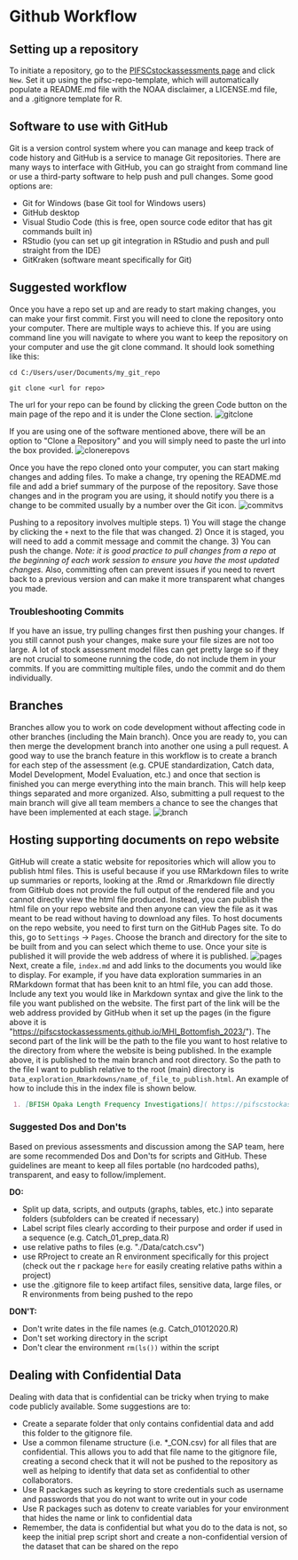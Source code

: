 # Github Workflow

## Setting up a repository  
To initiate a repository, go to the [PIFSCstockassessments page](https://github.com/PIFSCstockassessments) and click `New`. Set it up using the pifsc-repo-template, which will automatically populate a README.md file with the NOAA disclaimer, a LICENSE.md file, and a .gitignore template for R. 

## Software to use with GitHub
Git is a version control system where you can manage and keep track of code history and GitHub is a service to manage Git repositories. There are many ways to interface with GitHub, you can go straight from command line or use a third-party software to help push and pull changes. Some good options are:
- Git for Windows (base Git tool for Windows users)
- GitHub desktop 
- Visual Studio Code (this is free, open source code editor that has git commands built in)
- RStudio (you can set up git integration in RStudio and push and pull straight from the IDE)
- GitKraken (software meant specifically for Git)

## Suggested workflow
Once you have a repo set up and are ready to start making changes, you can make your first commit. First you will need to clone the repository onto your computer. There are multiple ways to achieve this. If you are using command line you will navigate to where you want to keep the repository on your computer and use the git clone command. It should look something like this: 
``` 
cd C:/Users/user/Documents/my_git_repo

git clone <url for repo>
```
The url for your repo can be found by clicking the green Code button on the main page of the repo and it is under the Clone section. 
![gitclone](img/git_branch.pngimg/clone.PNG)

If you are using one of the software mentioned above, there will be an option to "Clone a Repository" and you will simply need to paste the url into the box provided. 
![clonerepovs](img/clone_repo.PNG)

Once you have the repo cloned onto your computer, you can start making changes and adding files. To make a change, try opening the README.md file and add a brief summary of the purpose of the repository. Save those changes and in the program you are using, it should notify you there is a change to be commited usually by a number over the Git icon. 
![commitvs](img/vs_change.PNG)

Pushing to a repository involves multiple steps. 1) You will stage the change by clicking the `+` next to the file that was changed. 2) Once it is staged, you will need to add a commit message and commit the change. 3) You can push the change. *Note: it is good practice to pull changes from a repo at the beginning of each work session to ensure you have the most updated changes.* Also, committing often can prevent issues if you need to revert back to a previous version and can make it more transparent what changes you made.

### Troubleshooting Commits 
If you have an issue, try pulling changes first then pushing your changes. 
If you still cannot push your changes, make sure your file sizes are not too large. A lot of stock assessment model files can get pretty large so if they are not crucial to someone running the code, do not include them in your commits. 
If you are committing multiple files, undo the commit and do them individually.

## Branches 
Branches allow you to work on code development without affecting code in other branches (including the Main branch). Once you are ready to, you can then merge the development branch into another one using a pull request. A good way to use the branch feature in this workflow is to create a branch for each step of the assessment (e.g. CPUE standardization, Catch data, Model Development, Model Evaluation, etc.) and once that section is finished you can merge everything into the main branch. This will help keep things separated and more organized. Also, submitting a pull request to the main branch will give all team members a chance to see the changes that have been implemented at each stage. 
![branch](img/git_branch.PNG)

## Hosting supporting documents on repo website  
GitHub will create a static website for repositories which will allow you to publish html files. This is useful because if you use RMarkdown files to write up summaries or reports, looking at the .Rmd or .Rmarkdown file directly from GitHub does not provide the full output of the rendered file and you cannot directly view the html file produced. Instead, you can publish the html file on your repo website and then anyone can view the file as it was meant to be read without having to download any files. 
To host documents on the repo website, you need to first turn on the GitHub Pages site. To do this, go to `Settings` -> `Pages`. Choose the branch and directory for the site to be built from and you can select which theme to use. Once your site is published it will provide the web address of where it is published.
![pages](img/githubpages.PNG)
 Next, create a file, `index.md` and add links to the documents you would like to display. For example, if you have data exploration summaries in an RMarkdown format that has been knit to an html file, you can add those. Include any text you would like in Markdown syntax and give the link to the file you want published on the website. The first part of the link will be the web address provided by GitHub when it set up the pages (in the figure above it is "https://pifscstockassessments.github.io/MHI_Bottomfish_2023/"). The second part of the link will be the path to the file you want to host relative to the directory from where the website is being published. In the example above, it is published to the main branch and root directory. So the path to the file I want to publish relative to the root (main) directory is `Data_exploration_Rmarkdowns/name_of_file_to_publish.html`. An example of how to include this in the index file is shown below.

```md
 1. [BFISH Opaka Length Frequency Investigations]( https://pifscstockassessments.github.io/MHI_Bottomfish_2023/Data_exploration_Rmarkdowns/BFISH_Length_Comp.html)
 ```

### Suggested Dos and Don'ts 
Based on previous assessments and discussion among the SAP team, here are some recommended Dos and Don'ts for scripts and GitHub. These guidelines are meant to keep all files portable (no hardcoded paths), transparent, and easy to follow/implement. 

**DO:** 
- Split up data, scripts, and outputs (graphs, tables, etc.) into separate folders (subfolders can be created if necessary)
- Label script files clearly according to their purpose and order if used in a sequence (e.g. Catch_01_prep_data.R)
- use relative paths to files (e.g. "./Data/catch.csv")
- use RProject to create an R environment specifically for this project (check out the r package `here` for easily creating relative paths within a project)
- use the .gitignore file to keep artifact files, sensitive data, large files, or R environments from being pushed to the repo


**DON'T:**
- Don't write dates in the file names (e.g. Catch_01012020.R)
- Don't set working directory in the script
- Don't clear the environment `rm(ls())` within the script

## Dealing with Confidential Data  
Dealing with data that is confidential can be tricky when trying to make code publicly available. Some suggestions are to: 
- Create a separate folder that only contains confidential data and add this folder to the gitignore file.  
- Use a common filename structure (i.e. *_CON.csv) for all files that are confidential. This allows you to add that file name to the gitignore file, creating a second check that it will not be pushed to the repository as well as helping to identify that data set as confidential to other collaborators.
- Use R packages such as keyring to store credentials such as username and passwords that you do not want to write out in your code
- Use R packages such as dotenv to create variables for your environment that hides the name or link to confidential data
- Remember, the data is confidential but what you do to the data is not, so keep the initial prep script short and create a non-confidential version of the dataset that can be shared on the repo